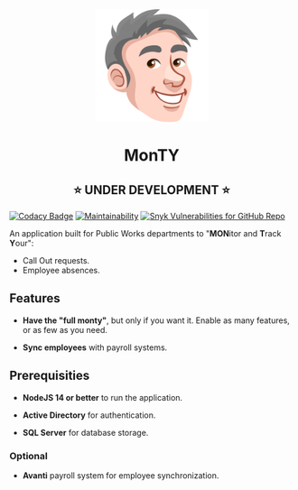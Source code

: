 <div align="center">
<img src="public/images/monty-small.svg" alt="Monty" style="height:200px" />

<h1>MonTY</h1>

<h2>⭐ UNDER DEVELOPMENT ⭐</h2>
</div>

[![Codacy Badge](https://app.codacy.com/project/badge/Grade/772303e121fb467d9c1fc0c7fb4c53d6)](https://app.codacy.com/gh/cityssm/MonTY/dashboard?utm_source=gh&utm_medium=referral&utm_content=&utm_campaign=Badge_grade)
[![Maintainability](https://api.codeclimate.com/v1/badges/e5f9a6caa7b2d3ebd16c/maintainability)](https://codeclimate.com/github/cityssm/MonTY/maintainability)
[![Snyk Vulnerabilities for GitHub Repo](https://img.shields.io/snyk/vulnerabilities/github/cityssm/MonTY)](https://app.snyk.io/org/cityssm/project/a2511a35-9290-4424-ad6c-669a8d1566d4)

An application built for Public Works departments to
"**MON**itor and **T**rack **Y**our":

- Call Out requests.
- Employee absences.

## Features

- **Have the "full monty"**, but only if you want it.
  Enable as many features, or as few as you need.

- **Sync employees** with payroll systems.

## Prerequisities

- **NodeJS 14 or better** to run the application.

- **Active Directory** for authentication.

- **SQL Server** for database storage.

### Optional

- **Avanti** payroll system for employee synchronization.
